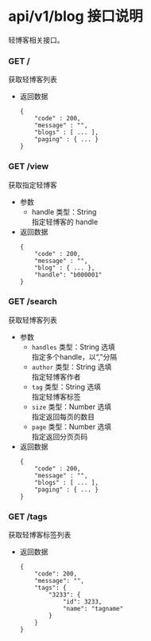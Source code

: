 # api/v1/blog 接口说明

轻博客相关接口。

### **GET /**

获取轻博客列表

<!-- .api-param -->

* 返回数据
    ```
    {
        "code" : 200,
        "message" : "",
        "blogs" : [ ... ],
        "paging" : { ... }
    }
    ```


### **GET /view**

获取指定轻博客

<!-- .api-param -->

* 参数
  * handle 类型：String<br/>指定轻博客的 handle
* 返回数据
    ```
    {
        "code" : 200,
        "message" : "",
        "blog" : { ... },
        "handle": "b000001"
    }
    ```

<!-- endapi -->

<!-- api -->
<!-- .api-sdk -->

### **GET /search**

获取轻博客列表

<!-- .api-param -->

* 参数
    * ```handles``` 类型：String 选填<br/>指定多个handle，以“,”分隔
    * ```author``` 类型：String 选填<br/>指定轻博客作者
    * ```tag``` 类型：String 选填<br/>指定轻博客标签
    * ```size``` 类型：Number 选填<br/>指定返回每页的数目
    * ```page``` 类型：Number 选填<br/>指定返回分页页码
* 返回数据
    ```
    {
        "code" : 200,
        "message" : "",
        "blogs" : [ ... ],
        "paging" : { ... }
    }
    ```

<!-- endapi -->



### **GET /tags**

获取轻博客标签列表

* 返回数据
    ```
    {
        "code": 200,
        "message": "",
        "tags": {
            "3233": {
                "id": 3233,
                "name": "tagname"
            }
        }
    }
    ```